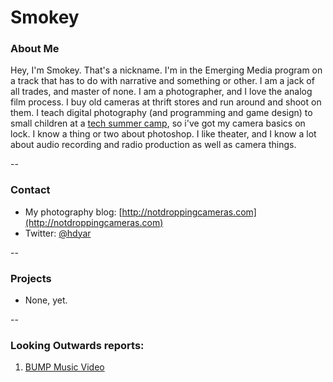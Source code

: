 # Smokey

### About Me

Hey, I'm Smokey. That's a nickname. I'm in the Emerging Media program on a track that has to do with narrative and something or other. I am a jack of all trades, and master of none. I am a photographer, and I love the analog film process. I buy old cameras at thrift stores and run around and shoot on them. I teach digital photography (and programming and game design) to small children at a [tech summer camp](http://idtech.com), so i've got my camera basics on lock. I know a thing or two about photoshop. I like theater, and I know a lot about audio recording and radio production as well as camera things.

--
### Contact

* My photography blog: [http://notdroppingcameras.com](http://notdroppingcameras.com)
* Twitter: [@hdyar](http://twitter.com/hdyar)

-- 
### Projects

* None, yet.

--
### Looking Outwards reports: 

1. [BUMP Music Video](students/smokey/LookingForward/1-BumpMusicVideo.md)

